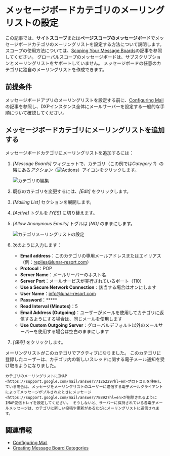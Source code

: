 # メッセージボードカテゴリのメーリングリストの設定

この記事では、**サイトスコープ**または**ページスコープのメッセージボード**でメッセージボードカテゴリのメーリングリストを設定する方法について説明します。 スコープの使用方法については、[Scoping Your Message Boards](./scoping-your-message-boards.md)の記事を参照してください。 グローバルスコープのメッセージボードは、サブスクリプションとメーリングリストをサポートしていません。 メッセージボードの任意のカテゴリに独自のメーリングリストを作成できます。

## 前提条件

メッセージボードアプリのメーリングリストを設定する前に、[Configuring Mail](../../../installation-and-upgrades/setting-up-liferay/configuring-mail.md)の記事を参照し、DXPインスタンス全体にメールサーバーを設定する一般的な手順について確認してください。

## メッセージボードカテゴリにメーリングリストを追加する

メッセージボードカテゴリにメーリングリストを追加するには：

1.  *[Message Boards]* ウィジェットで、カテゴリ（この例では*Category 1*）の隣にある*アクション*（![Actions](../../../images/icon-actions.png)）アイコンをクリックします。

    ![カテゴリの編集](./configuring-a-message-boards-category-mailing-list/images/02.png)

2.  既存のカテゴリを変更するには、*[Edit]* をクリックします。

3.  *[Mailing List]* セクションを展開します。

4.  *[Active]* トグルを *[YES]* に切り替えます。

5.  *[Allow Anonymous Emails]* トグルは *[NO]* のままにします。

    ![カテゴリメーリングリストの設定](./configuring-a-message-boards-category-mailing-list/images/01.png)

6.  次のように入力します：

      - **Email address**：このカテゴリの専用メールアドレスまたはエイリアス（例：<replies@lunar-resort.com>）
      - **Protocol**：POP
      - **Server Name**：メールサーバーのホスト名
      - **Server Port**：メールサービスが実行されているポート（110）
      - **Use a Secure Network Connection**：該当する場合はオンにします
      - **User Name**：<info@lunar-resort.com>
      - **Password**：\*\*\*\*\*
      - **Read Interval (Minutes)**：5
      - **Email Address (Outgoing)**：ユーザーがメールを使用してカテゴリに返信するようにする場合は、同じメールを使用します
      - **Use Custom Outgoing Server**：グローバルデフォルト以外のメールサーバーを使用する場合は空白のままにします

7.  *[保存]* をクリックします。

メーリングリストがこのカテゴリでアクティブになりました。 このカテゴリに登録したユーザーは、カテゴリ内の新しいスレッドに関する電子メール通知を受け取るようになりました。

```{important}
カテゴリのメーリングリストにIMAP <https://support.google.com/mail/answer/7126229?hl=en>プロトコルを使用している場合は、メッセージをメーリングリストのユーザーに送信する電子メールクライアントによってメッセージがプルされたときにメッセージ<https://support.google.com/mail/answer/78892?hl=en>が削除されるようにIMAP受信トレイを設定してください。 そうしないと、サーバーに保持されている各電子メールメッセージは、カテゴリに新しい投稿や更新があるたびにメーリングリストに送信されます。
```

## 関連情報

  - [Configuring Mail](../../../installation-and-upgrades/setting-up-liferay/configuring-mail.md)
  - [Creating Message Board Categories](./creating-message-boards-categories.md)
